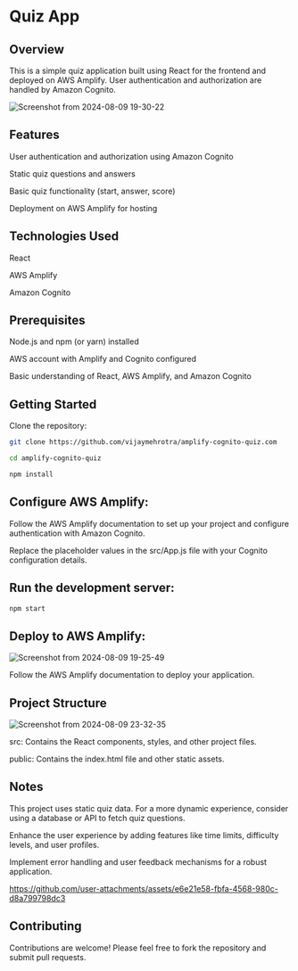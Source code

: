 # Quiz App

## Overview

This is a simple quiz application built using React for the frontend and deployed on AWS Amplify. User authentication and authorization are handled by Amazon Cognito.

![Screenshot from 2024-08-09 19-30-22](https://github.com/user-attachments/assets/e1ee48c7-f25d-45bd-93e6-4f571bc30e80)

## Features

User authentication and authorization using Amazon Cognito

Static quiz questions and answers

Basic quiz functionality (start, answer, score)

Deployment on AWS Amplify for hosting

## Technologies Used

React

AWS Amplify

Amazon Cognito

## Prerequisites

Node.js and npm (or yarn) installed

AWS account with Amplify and Cognito configured

Basic understanding of React, AWS Amplify, and Amazon Cognito

## Getting Started

Clone the repository:

``` bash
git clone https://github.com/vijaymehrotra/amplify-cognito-quiz.com

cd amplify-cognito-quiz

npm install
```

## Configure AWS Amplify:

Follow the AWS Amplify documentation to set up your project and configure authentication with Amazon Cognito.

Replace the placeholder values in the src/App.js file with your Cognito configuration details.

## Run the development server:

``` bash
npm start
```

## Deploy to AWS Amplify:
![Screenshot from 2024-08-09 19-25-49](https://github.com/user-attachments/assets/dd9d86f3-56a8-45a7-93cf-21d5b2d3fdd9)


Follow the AWS Amplify documentation to deploy your application.

## Project Structure
![Screenshot from 2024-08-09 23-32-35](https://github.com/user-attachments/assets/567be1ef-fdc1-481b-aa6e-7820c0260279)


src: Contains the React components, styles, and other project files.

public: Contains the index.html file and other static assets.

## Notes

This project uses static quiz data. For a more dynamic experience, consider using a database or API to fetch quiz questions.

Enhance the user experience by adding features like time limits, difficulty levels, and user profiles.

Implement error handling and user feedback mechanisms for a robust application.

https://github.com/user-attachments/assets/e6e21e58-fbfa-4568-980c-d8a799798dc3

## Contributing

Contributions are welcome! Please feel free to fork the repository and submit pull requests.
